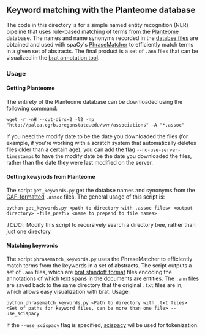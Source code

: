 ## Keyword matching with the Planteome database 
The code in this directory is for a simple named entity recognition (NER) pipeline that uses rule-based matching of terms from the [Planteome](https://planteome.org/) database. The names and name synonyms recorded in the [databse files](http://palea.cgrb.oregonstate.edu/viewsvn/associations/) are obtained and used with spaCy's [PhraseMatcher](https://spacy.io/api/phrasematcher/) to efficiently match terms in a given set of abstracts. The final product is a set of `.ann` files that can be visualized in the [brat annotation tool](https://brat.nlplab.org/).

### Usage 
#### Getting Planteome
The entirety of the Planteome database can be downloaded using the following command:
```
wget -r -nH --cut-dirs=2 -l2 -np "http://palea.cgrb.oregonstate.edu/svn/associations" -A "*.assoc"
```
If you need the modify date to be the date you downloaded the files (for example, if you're working with a scratch system that automatically deletes files older than a certain age), you can add the flag `--no-use-server-timestamps` to have the modify date be the date you downloaded the files, rather than the date they were last modified on the server. 

#### Getting kewyrods from Planteome
The script `get_keywords.py` get the databse names and synonyms from the [GAF-formatted](http://geneontology.org/docs/go-annotation-file-gaf-format-2.1/) `.assoc` files. The general usage of this script is:
```
python get_keywords.py <path to directory with .assoc files> <output directory> -file_prefix <name to prepend to file names>
```
*TODO:*: Modify this script to recursively search a directory tree, rather than just one directory

#### Matching keywords 
The script `phrasematch_keywords.py` uses the PhraseMatcher to efficiently match terms from the keywords in a set of abstracts. The script outputs a set of `.ann` files, which are [brat standoff format](https://brat.nlplab.org/standoff.html) files encoding the annotations of which text spans in the documents are entities. The `.ann` files are saved back to the same directory that the original `.txt` files are in, which allows easy visualization with brat. Usage:
```
python phrasematch_keywords.py <Path to directory with .txt files> <Set of paths for keyword files, can be more than one file> --use_scispacy
```
If the `--use_scispacy` flag is specified, [scispacy](https://allenai.github.io/scispacy/) wil be used for tokenization.
